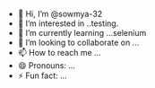 - 👋 Hi, I’m @sowmya-32
- 👀 I’m interested in ..testing.
- 🌱 I’m currently learning ...selenium
- 💞️ I’m looking to collaborate on ...
- 📫 How to reach me ...
- 😄 Pronouns: ...
- ⚡ Fun fact: ...

<!---
sowmya-32/sowmya-32 is a ✨ special ✨ repository because its `README.md` (this file) appears on your GitHub profile.
You can click the Preview link to take a look at your changes.
--->
